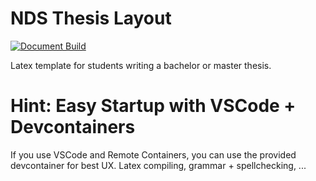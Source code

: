 # NDS Thesis Layout
[![Document Build](https://github.com/RUB-NDS/thesis_layout/actions/workflows/compile-thesis.yml/badge.svg)](https://github.com/RUB-NDS/thesis_layout/actions/workflows/compile-thesis.yml)

Latex template for students writing a bachelor or master thesis.

# Hint: Easy Startup with VSCode + Devcontainers
If you use VSCode and Remote Containers, you can use the provided devcontainer for best UX.
Latex compiling, grammar + spellchecking, ...